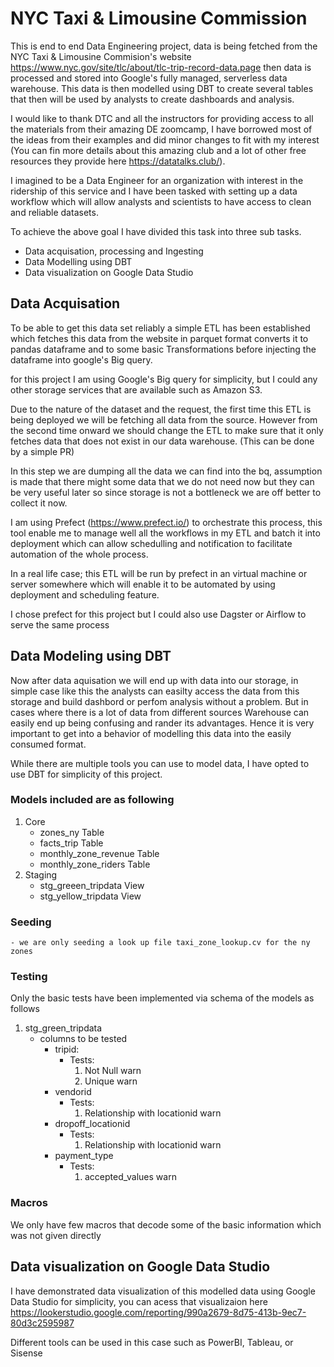 # NYC Taxi & Limousine Commission
This is end to end Data Engineering project, data is being fetched from the NYC Taxi & Limousine Commision's website https://www.nyc.gov/site/tlc/about/tlc-trip-record-data.page then data is processed and stored into  Google's fully managed, serverless data warehouse. This data is then modelled using DBT to create several tables that then will be used by analysts to create dashboards and analysis.

I would like to thank DTC and all the instructors for providing access to all the materials from their amazing DE zoomcamp, I have borrowed most of the ideas from their examples and did minor changes to fit with my interest (You can fin more details about this amazing club and a lot of other free resources they provide here https://datatalks.club/).

I imagined to be a Data Engineer for an organization with interest in the ridership of this service and I have been tasked with setting  up a data workflow which will allow analysts and scientists to have access to clean and reliable datasets.

To achieve the above goal I have divided this task into three sub tasks.
- Data acquisation, processing and Ingesting
- Data Modelling using DBT
- Data visualization on Google Data Studio

## Data Acquisation
To be able to get this data set reliably a simple ETL has been established which fetches this data from the website in parquet format converts it to pandas dataframe and to some basic Transformations before injecting the dataframe into google's Big query.

for this project I am using Google's Big query for simplicity, but I could any other storage services that are available such as Amazon S3.

Due to the nature of the dataset and the request, the first time this ETL is being deployed we will be fetching all data from the source. However from the second time onward we should change the ETL to make sure that it only fetches data that does not exist in our data warehouse. (This can be done by a simple PR)

In this step we are dumping all the data we can find into the bq, assumption is made that there might some data that we do not need now but they can be very useful later so since storage is not a bottleneck we are off better to collect it now.

I am using Prefect (https://www.prefect.io/) to orchestrate this process, this tool enable me to manage well all the workflows in my ETL and batch it into deployment which can allow schedulling and notification to facilitate automation of the whole process.

In a real life case; this ETL will be run by prefect in an virtual machine or server somewhere which will enable it to be automated by using deployment and scheduling feature.

I chose prefect for this project but I could also use Dagster or Airflow to serve the same process 


## Data Modeling using DBT
Now after data aquisation we will end up with data into our storage, in simple case like this the analysts can easilty access the data from this storage and build dashbord or perfom analysis without a problem. But in cases where there is a lot of data from different sources Warehouse can easily end up being confusing and rander its advantages. Hence it is very important to get into a behavior of modelling this data into the easily consumed format.

While there are multiple tools you can use to model data, I have opted to use DBT for simplicity of this project.


### Models included are as following
1. Core 
    - zones_ny Table
    - facts_trip Table
    - monthly_zone_revenue Table
    - monthly_zone_riders Table
1. Staging
    - stg_greeen_tripdata View
    - stg_yellow_tripdata View
### Seeding
    - we are only seeding a look up file taxi_zone_lookup.cv for the ny zones
### Testing
Only the basic tests have been implemented via schema of the models as follows
1. stg_green_tripdata 
    - columns to be tested 
        - tripid:
            - Tests: 
                1. Not Null warn
                1. Unique warn
        - vendorid
            - Tests:
                1. Relationship with locationid warn
        - dropoff_locationid
            - Tests:
                1. Relationship with locationid warn
        - payment_type
            - Tests:
                1. accepted_values warn
### Macros
We only have few macros that decode some of the basic information which was not given directly

## Data visualization on Google Data Studio
I have demonstrated data visualization of this modelled data using Google Data Studio for simplicity, you can acess that visualizaion here https://lookerstudio.google.com/reporting/990a2679-8d75-413b-9ec7-80d3c2595987

Different tools can be used in this case such as PowerBI, Tableau, or Sisense

